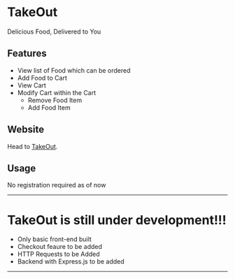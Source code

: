# TakeOut

Delicious Food, Delivered to You

## Features

- View list of Food which can be ordered
- Add Food to Cart
- View Cart
- Modify Cart within the Cart
  - Remove Food Item
  - Add Food Item

## Website

Head to [TakeOut](https://krish-21.github.io/TakeOut/).

## Usage

No registration required as of now

---

# TakeOut is still under development!!!

- Only basic front-end built
- Checkout feaure to be added
- HTTP Requests to be Added
- Backend with Express.js to be added

---
